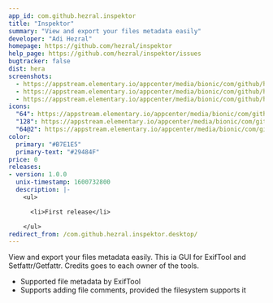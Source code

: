 ```yaml
---
app_id: com.github.hezral.inspektor
title: "Inspektor"
summary: "View and export your files metadata easily"
developer: "Adi Hezral"
homepage: https://github.com/hezral/inspektor
help_page: https://github.com/hezral/inspektor/issues
bugtracker: false
dist: hera
screenshots:
  - https://appstream.elementary.io/appcenter/media/bionic/com/github/hezral.inspektor/8B52702F20F5A04A9CB22E0A7E675A76/screenshots/image-1_orig.png
  - https://appstream.elementary.io/appcenter/media/bionic/com/github/hezral.inspektor/8B52702F20F5A04A9CB22E0A7E675A76/screenshots/image-2_orig.png
  - https://appstream.elementary.io/appcenter/media/bionic/com/github/hezral.inspektor/8B52702F20F5A04A9CB22E0A7E675A76/screenshots/image-3_orig.png
icons:
  "64": https://appstream.elementary.io/appcenter/media/bionic/com/github/hezral.inspektor/8B52702F20F5A04A9CB22E0A7E675A76/icons/64x64/com.github.hezral.inspektor_com.github.hezral.inspektor.png
  "128": https://appstream.elementary.io/appcenter/media/bionic/com/github/hezral.inspektor/8B52702F20F5A04A9CB22E0A7E675A76/icons/128x128/com.github.hezral.inspektor_com.github.hezral.inspektor.png
  "64@2": https://appstream.elementary.io/appcenter/media/bionic/com/github/hezral.inspektor/8B52702F20F5A04A9CB22E0A7E675A76/icons/64x64@2/com.github.hezral.inspektor_com.github.hezral.inspektor.png
color:
  primary: "#B7E1E5"
  primary-text: "#29484F"
price: 0
releases:
- version: 1.0.0
  unix-timestamp: 1600732800
  description: |-
    <ul>

      <li>First release</li>

    </ul>
redirect_from: /com.github.hezral.inspektor.desktop/
---
```


<p>View and export your files metadata easily. This ia GUI for ExifTool and Setfattr/Getfattr. Credits goes to each owner of the tools.</p>
<ul>
  <li>Supported file metadata by ExifTool</li>
  <li>Supports adding file comments, provided the filesystem supports it</li>
</ul>